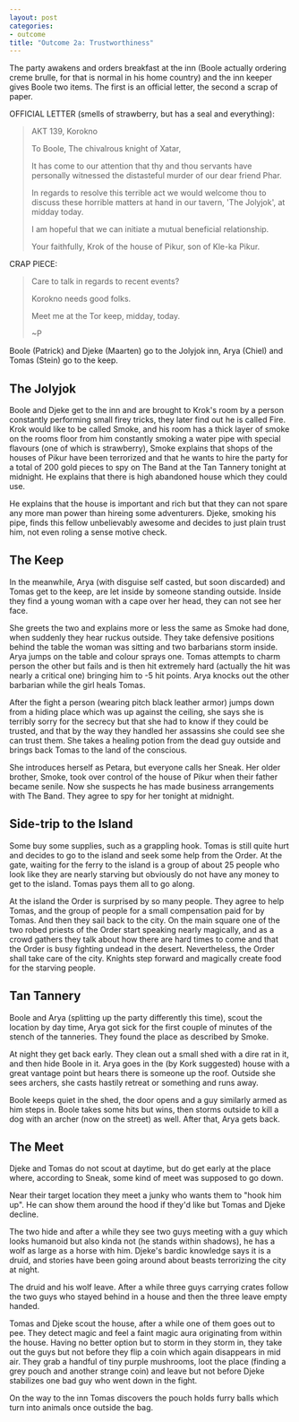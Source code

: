 ```yaml
---
layout: post
categories:
- outcome
title: "Outcome 2a: Trustworthiness"
---
```


The party awakens and orders breakfast at the inn (Boole actually ordering creme brulle, for that is normal in his home country) and the inn keeper gives Boole two items. The first is an official letter, the second a scrap of paper.

OFFICIAL LETTER (smells of strawberry, but has a seal and everything):

> AKT 139, Korokno
> 
> To Boole, The chivalrous knight of Xatar,
> 
> It has come to our attention that thy and thou servants have personally witnessed the distasteful murder of our dear friend Phar.
> 
> In regards to resolve this terrible act we would welcome thou to discuss these horrible matters at hand in our tavern, 'The Jolyjok', at midday today.
> 
> I am hopeful that we can initiate a mutual beneficial relationship.
> 
> Your faithfully,
> Krok of the house of Pikur, son of Kle-ka Pikur.

CRAP PIECE:

> Care to talk in regards to recent events?
> 
> Korokno needs good folks.
> 
> Meet me at the Tor keep, midday, today.
> 
> ~P

Boole (Patrick) and Djeke (Maarten) go to the Jolyjok inn, Arya (Chiel) and Tomas (Stein) go to the keep.

## The Jolyjok
Boole and Djeke get to the inn and are brought to Krok's room by a person constantly performing small firey tricks, they later find out he is called Fire. Krok would like to be called Smoke, and his room has a thick layer of smoke on the rooms floor from him constantly smoking a water pipe with special flavours (one of which is strawberry), Smoke explains that shops of the houses of Pikur have been terrorized and that he wants to hire the party for a total of 200 gold pieces to spy on The Band at the Tan Tannery tonight at midnight. He explains that there is high abandoned house which they could use.

He explains that the house is important and rich but that they can not spare any more man power than hireing some adventurers. Djeke, smoking his pipe, finds this fellow unbelievably awesome and decides to just plain trust him, not even roling a sense motive check.

## The Keep
In the meanwhile, Arya (with disguise self casted, but soon discarded) and Tomas get to the keep, are let inside by someone standing outside. Inside they find a young woman with a cape over her head, they can not see her face.

She greets the two and explains more or less the same as Smoke had done, when suddenly they hear ruckus outside. They take defensive positions behind the table the woman was sitting and two barbarians storm inside. Arya jumps on the table and colour sprays one. Tomas attempts to charm person the other but fails and is then hit extremely hard (actually the hit was nearly a critical one) bringing him to -5 hit points. Arya knocks out the other barbarian while the girl heals Tomas.

After the fight a person (wearing pitch black leather armor) jumps down from a hiding place which was up against the ceiling, she says she is terribly sorry for the secrecy but that she had to know if they could be trusted, and that by the way they handled her assassins she could see she can trust them.  She takes a healing potion from the dead guy outside and brings back Tomas to the land of the conscious.

She introduces herself as Petara, but everyone calls her Sneak. Her older brother, Smoke, took over control of the house of Pikur when their father became senile.  Now she suspects he has made business arrangements with The Band. They agree to spy for her tonight at midnight.

## Side-trip to the Island
Some buy some supplies, such as a grappling hook. Tomas is still quite hurt and decides to go to the island and seek some help from the Order. At the gate, waiting for the ferry to the island is a group of about 25 people who look like they are nearly starving but obviously do not have any money to get to the island. Tomas pays them all to go along.

At the island the Order is surprised by so many people. They agree to help Tomas, and the group of people for a small compensation paid for by Tomas. And then they sail back to the city. On the main square one of the two robed priests of the Order start speaking nearly magically, and as a crowd gathers they talk about how there are hard times to come and that the Order is busy fighting undead in the desert.  Nevertheless, the Order shall take care of the city. Knights step forward and magically create food for the starving people.

## Tan Tannery
Boole and Arya (splitting up the party differently this time), scout the location by day time, Arya got sick for the first couple of minutes of the stench of the tanneries. They found the place as described by Smoke.

At night they get back early. They clean out a small shed with a dire rat in it, and then hide Boole in it. Arya goes in the (by Kork suggested) house with a great vantage point but hears there is someone up the roof. Outside she sees archers, she casts hastily retreat or something and runs away.

Boole keeps quiet in the shed, the door opens and a guy similarly armed as him steps in. Boole takes some hits but wins, then storms outside to kill a dog with an archer (now on the street) as well. After that, Arya gets back.

## The Meet
Djeke and Tomas do not scout at daytime, but do get early at the place where, according to Sneak, some kind of meet was supposed to go down.

Near their target location they meet a junky who wants them to "hook him up".  He can show them around the hood if they'd like but Tomas and Djeke decline.

The two hide and after a while they see two guys meeting with a guy which looks humanoid but also kinda not (he stands within shadows), he has a wolf as large as a horse with him. Djeke's bardic knowledge says it is a druid, and stories have been going around about beasts terrorizing the city at night.

The druid and his wolf leave. After a while three guys carrying crates follow the two guys who stayed behind in a house and then the three leave empty handed.

Tomas and Djeke scout the house, after a while one of them goes out to pee.  They detect magic and feel a faint magic aura originating from within the house. Having no better option but to storm in they storm in, they take out the guys but not before they flip a coin which again disappears in mid air. They grab a handful of tiny purple mushrooms, loot the place (finding a grey pouch and another strange coin) and leave but not before Djeke stabilizes one bad guy who went down in the fight.

On the way to the inn Tomas discovers the pouch holds furry balls which turn into animals once outside the bag.

